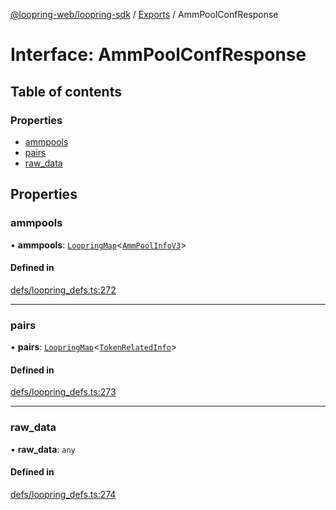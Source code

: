 [@loopring-web/loopring-sdk](../README.md) / [Exports](../modules.md) / AmmPoolConfResponse

# Interface: AmmPoolConfResponse

## Table of contents

### Properties

- [ammpools](AmmPoolConfResponse.md#ammpools)
- [pairs](AmmPoolConfResponse.md#pairs)
- [raw\_data](AmmPoolConfResponse.md#raw_data)

## Properties

### ammpools

• **ammpools**: [`LoopringMap`](LoopringMap.md)<[`AmmPoolInfoV3`](AmmPoolInfoV3.md)\>

#### Defined in

[defs/loopring_defs.ts:272](https://github.com/Loopring/loopring_sdk/blob/02976c9/src/defs/loopring_defs.ts#L272)

___

### pairs

• **pairs**: [`LoopringMap`](LoopringMap.md)<[`TokenRelatedInfo`](TokenRelatedInfo.md)\>

#### Defined in

[defs/loopring_defs.ts:273](https://github.com/Loopring/loopring_sdk/blob/02976c9/src/defs/loopring_defs.ts#L273)

___

### raw\_data

• **raw\_data**: `any`

#### Defined in

[defs/loopring_defs.ts:274](https://github.com/Loopring/loopring_sdk/blob/02976c9/src/defs/loopring_defs.ts#L274)
